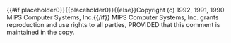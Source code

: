 {{#if placeholder0}}{{placeholder0}}{{else}}Copyright (c) 1992, 1991, 1990 MIPS Computer Systems, Inc.{{/if}} MIPS Computer Systems, Inc. grants reproduction and use rights to all parties, PROVIDED that this comment is maintained in the copy.